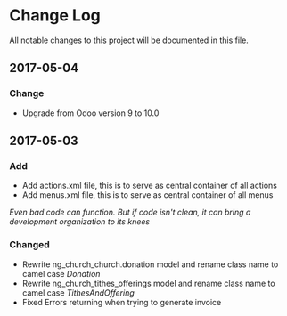 # Change Log
All notable changes to this project will be documented in this file.

## 2017-05-04
### Change
* Upgrade from Odoo version 9 to 10.0
## 2017-05-03
### Add
* Add actions.xml file, this is to serve as central container of all actions
* Add menus.xml file, this is to serve as central container of all menus

_Even bad code can function. But if code isn't clean, it can bring a development organization to its knees_

### Changed
* Rewrite ng_church_church.donation model and rename class name to camel case _Donation_
* Rewrite ng_church_tithes_offerings model and rename class name to camel case _TithesAndOffering_
* Fixed Errors returning when trying to generate invoice
